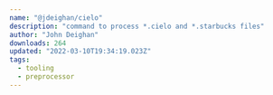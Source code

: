 ```yaml
---
name: "@jdeighan/cielo"
description: "command to process *.cielo and *.starbucks files"
author: "John Deighan"
downloads: 264
updated: "2022-03-10T19:34:19.023Z"
tags: 
  - tooling
  - preprocessor
---
```


